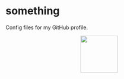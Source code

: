# something
Config files for my GitHub profile.
<div id="header" align="center">
  <img src="https://i.giphy.com/xaMCThodaRG24.webp" width="100"/>
</div>
